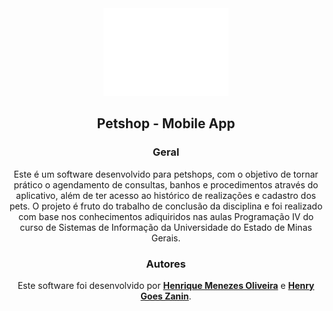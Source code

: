 <div align="center">
  
  <img src="assets/images/logo_petshop.png" alt="Logo" width="200"/>
  
  ## Petshop - Mobile App

  ### Geral
  Este é um software desenvolvido para petshops, com o objetivo de tornar prático o agendamento de consultas, banhos e procedimentos através do aplicativo, além de ter acesso ao histórico de realizações e cadastro dos pets. O projeto é fruto do trabalho de conclusão da disciplina e foi realizado com base nos conhecimentos adiquiridos nas aulas Programação IV do curso de Sistemas de Informação da Universidade do Estado de Minas Gerais.
  
  ### Autores
  Este software foi desenvolvido por **[Henrique Menezes Oliveira](https://github.com/menezesho)** e **[Henry Goes Zanin](https://github.com/HenryGZ)**.


</div>
